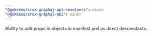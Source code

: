 ```yaml
---
"@gokceno/crux-graphql-api-resolvers": minor
"@gokceno/crux-graphql-api": minor
---
```


Ability to add props in objects in manifest.yml as direct descendants.
